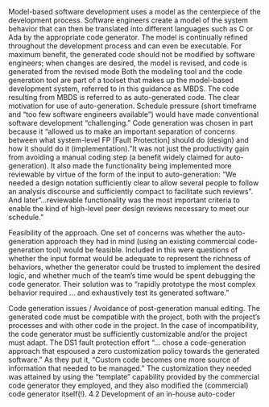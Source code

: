 Model-based software development uses a model as the centerpiece of the development process. Software engineers create a model of the system behavior that can then be translated into different languages such as C or Ada by the appropriate code generator. The model is continually refined throughout the development process and can even be executable. For maximum benefit, the generated code should not be modified by software engineers; when changes are desired, the model is revised, and code is generated from the revised mode
Both the modeling tool and the code generation tool are part of a toolset that makes up the model-based development system, referred to in this guidance as MBDS. The code resulting from MBDS is referred to as auto-generated code.
The clear motivation for use of auto-generation. Schedule pressure (short timeframe and “too few software engineers available”) would have made conventional software development “challenging.” Code generation was chosen in part because it “allowed us to make an important separation of concerns between what system-level FP [Fault Protection] should do (design) and how it should do it (implementation).”It was not just the productivity gain from avoiding a manual coding step (a benefit widely claimed for auto-generation). It also made the functionality being implemented more reviewable by virtue of the form of the input to auto-generation: “We needed a design notation sufficiently clear to allow several people to follow an analysis discourse and sufficiently compact to facilitate such reviews”. And later“…reviewable functionality was the most important criteria to enable the kind of high-level peer design reviews necessary to meet our schedule.”

Feasibility of the approach. One set of concerns was whether the auto-generation approach they had in mind (using an existing commercial code-generation tool) would be feasible. Included in this were questions of whether the input format would be adequate to represent the richness of behaviors, whether the generator could be trusted to implement the desired logic, and whether much of the team’s time would be spent debugging the code generator. Their solution was to “rapidly prototype the most complex behavior required … and exhaustively test its generated software.”

Code generation issues / Avoidance of post-generation manual editing. The generated code must be compatible with the project, both with the project’s processes and with other code in the project. In the case of incompatibility, the code generator must be sufficiently customizable and/or the project must adapt. The DS1 fault protection effort “… chose a code-generation approach that espoused a zero customization policy towards the generated software.” As they put it, “Custom code becomes one more source of information that needed to be managed.” The customization they needed was attained by using the “template” capability provided by the commercial code generator they employed, and they also modified the (commercial) code generator itself(!).
4.2 Development of an in-house auto-coder

